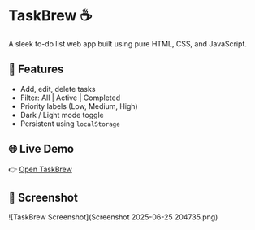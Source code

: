 # TaskBrew ☕
A sleek to-do list web app built using pure HTML, CSS, and JavaScript.

## 🔧 Features
- Add, edit, delete tasks
- Filter: All | Active | Completed
- Priority labels (Low, Medium, High)
- Dark / Light mode toggle
- Persistent using `localStorage`

## 🌐 Live Demo
👉 [Open TaskBrew](https://ytsatyam.github.io/taskbrew/)

## 📸 Screenshot
![TaskBrew Screenshot](Screenshot 2025-06-25 204735.png)

